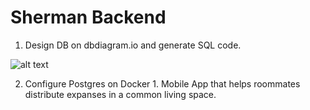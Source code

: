 # Sherman Backend


1. Design DB on dbdiagram.io and generate SQL code.

![alt text](https://github.com/vaishvikmaisuria/Sherman/tree/main/backend/db/Database%20diagram.png?raw=true)

2. Configure Postgres on Docker
    1.
Mobile App that helps roommates distribute expanses in a common living space.
